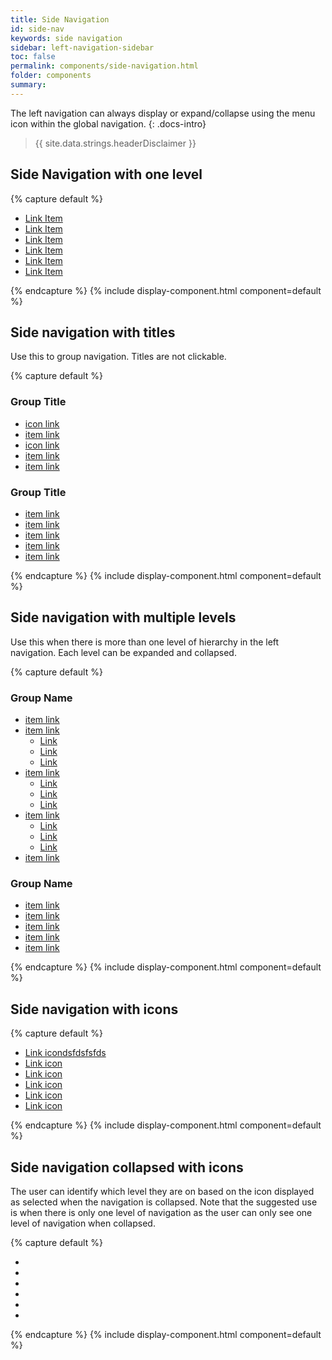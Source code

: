 ```yaml
---
title: Side Navigation
id: side-nav
keywords: side navigation
sidebar: left-navigation-sidebar
toc: false
permalink: components/side-navigation.html
folder: components
summary:
---
```


The left navigation can always display or expand/collapse using the menu icon within the global navigation.
{: .docs-intro}

> {{ site.data.strings.headerDisclaimer }}

## Side Navigation with one level
{% capture default %}
<nav class="fd-side-nav">
    <ul class="fd-side-nav__list">
        <li class="fd-side-nav__item">
            <a class="fd-side-nav__link" href="#">
                <span class="fd-side-nav__link-icon--l">Link Item</span>
            </a>
        </li>
        <li class="fd-side-nav__item">
            <a class="fd-side-nav__link is-selected" aira-selected="true" href="#">
               <span class="fd-side-nav__link-icon--l">Link Item</span>
            </a>
        </li>
        <li class="fd-side-nav__item">
            <a class="fd-side-nav__link" href="#">
                <span class="fd-side-nav__link-icon--l">Link Item</span>
            </a>
        </li>
        <li class="fd-side-nav__item">
            <a class="fd-side-nav__link" href="#">
                <span class="fd-side-nav__link-icon--l">Link Item</span>
            </a>
        </li>
        <li class="fd-side-nav__item">
            <a class="fd-side-nav__link" href="#">
                <span class="fd-side-nav__link-icon--l">Link Item</span>
            </a>
        </li>
        <li class="fd-side-nav__item">
            <a class="fd-side-nav__link" href="#">
                <span class="fd-side-nav__link-icon--l">Link Item</span>
            </a>
        </li>
    </ul>
</nav>
{% endcapture %}
{% include display-component.html component=default %}

<br>

## Side navigation with titles
Use this to group navigation. Titles are not clickable.

{% capture default %}
<nav class="fd-side-nav">
    <div class="fd-side-nav__group">
        <h3 class="fd-side-nav__title">Group Title</h3>
        <ul class="fd-side-nav__list">
            <li class="fd-side-nav__item">
                <a class="fd-side-nav__link" href="#">
                    <span class="fd-side-nav__link-icon--l">icon link</span>
                </a>
            </li>
            <li class="fd-side-nav__item">
                <a class="fd-side-nav__link" href="#">
                    <span class="fd-side-nav__link-icon--l">item link</span>
                </a>
            </li>
            <li class="fd-side-nav__item">
                <a class="fd-side-nav__link" href="#">
                    <span class="fd-side-nav__link-icon--l">icon link</span>
                </a>
            </li>
            <li class="fd-side-nav__item">
                <a class="fd-side-nav__link" href="#">
                    <span class="fd-side-nav__link-icon--l">item link</span>
                </a>
            </li>
            <li class="fd-side-nav__item">
                <a class="fd-side-nav__link" href="#">
                    <span class="fd-side-nav__link-icon--l">item link</span>
                </a>
            </li>
        </ul>
    </div>
    <div class="fd-side-nav__group">
        <h3 class="fd-side-nav__title">Group Title</h3>
        <ul class="fd-side-nav__list">
            <li class="fd-side-nav__item">
                <a class="fd-side-nav__link" href="#">
                    <span class="fd-side-nav__link-icon--l">item link</span>
                </a>
            </li>
            <li class="fd-side-nav__item">
                <a class="fd-side-nav__link" href="#">
                    <span class="fd-side-nav__link-icon--l">item link</span>
                </a>
            </li>
            <li class="fd-side-nav__item">
                <a class="fd-side-nav__link" href="#">
                    <span class="fd-side-nav__link-icon--l">item link</span>
                </a>
            </li>
            <li class="fd-side-nav__item">
                <a class="fd-side-nav__link" href="#">
                    <span class="fd-side-nav__link-icon--l">item link</span>
                </a>
            </li>
            <li class="fd-side-nav__item">
                <a class="fd-side-nav__link" href="#">
                    <span class="fd-side-nav__link-icon--l">item link</span>
                </a>
            </li>
        </ul>
    </div>
</nav>
{% endcapture %}
{% include display-component.html component=default %}


## Side navigation with multiple levels
Use this when there is more than one level of hierarchy in the left navigation. Each level can be expanded and collapsed.

{% capture default %}
<nav class="fd-side-nav">
    <div class="fd-side-nav__group">
        <h3 class="fd-side-nav__title">Group Name</h3>
        <ul class="fd-side-nav__list">
            <li class="fd-side-nav__item">
                <a class="fd-side-nav__link" href="#">
                    <span class="fd-side-nav__link-icon--l">item link</span>
                </a>
            </li>
            <li class="fd-side-nav__item">
                <a class="fd-side-nav__link has-child" href="#" aria-controls="Rk65C501"
                aria-haspopup="true">
                    <span class="fd-side-nav__link-icon--l">item link</span>
            </a>
            <ul class="fd-side-nav__sublist" id="Rk65C501" aria-hidden="true">
                <li class="fd-side-nav__subitem">
                    <a class="fd-side-nav__sublink" href="#">
                        Link
                    </a>
                </li>
                <li class="fd-side-nav__subitem">
                    <a class="fd-side-nav__sublink" href="#">
                        Link
                    </a>
                </li>
                <li class="fd-side-nav__subitem">
                    <a class="fd-side-nav__sublink" href="#">
                        Link
                    </a>
                </li>
            </ul>
        </li>
        <li class="fd-side-nav__item">
            <a class="fd-side-nav__link has-child" href="#" aria-controls="mM3Zf660"
            aria-haspopup="true">
            <span class="fd-side-nav__link-icon--l">item link</span>
        </a>
        <ul class="fd-side-nav__sublist" id="mM3Zf660" aria-hidden="true">
            <li class="fd-side-nav__subitem">
                <a class="fd-side-nav__sublink" href="#">
                    Link
                </a>
            </li>
            <li class="fd-side-nav__subitem">
                <a class="fd-side-nav__sublink" href="#">
                    Link
                </a>
            </li>
            <li class="fd-side-nav__subitem">
                <a class="fd-side-nav__sublink" href="#">
                    Link
                </a>
            </li>
        </ul>
    </li>
    <li class="fd-side-nav__item">
        <a class="fd-side-nav__link has-child" href="#" aria-controls="8t8RN919"
        aria-haspopup="true">
        <span class="fd-side-nav__link-icon--l">item link</span>
    </a>
    <ul class="fd-side-nav__sublist" id="8t8RN919" aria-hidden="true">
        <li class="fd-side-nav__subitem">
            <a class="fd-side-nav__sublink" href="#">
                Link
            </a>
        </li>
        <li class="fd-side-nav__subitem">
            <a class="fd-side-nav__sublink" href="#">
                Link
            </a>
        </li>
        <li class="fd-side-nav__subitem">
            <a class="fd-side-nav__sublink" href="#">
                Link
            </a>
        </li>
    </ul>
</li>
<li class="fd-side-nav__item">
    <a class="fd-side-nav__link" href="#">
        <span class="fd-side-nav__link-icon--l">item link</span>
    </a>
</li>
</ul>
</div>
<div class="fd-side-nav__group">
    <h3 class="fd-side-nav__title">Group Name</h3>
    <ul class="fd-side-nav__list">
        <li class="fd-side-nav__item">
            <a class="fd-side-nav__link" href="#">
                <span class="fd-side-nav__link-icon--l">item link</span>
            </a>
        </li>
        <li class="fd-side-nav__item">
            <a class="fd-side-nav__link" href="#">
                <span class="fd-side-nav__link-icon--l">item link</span>
            </a></li>
            <li class="fd-side-nav__item">
                <a class="fd-side-nav__link" href="#">
                    <span class="fd-side-nav__link-icon--l">item link</span>
                </a>
            </li>
            <li class="fd-side-nav__item">
                <a class="fd-side-nav__link" href="#">
                    <span class="fd-side-nav__link-icon--l">item link</span>
                </a>
            </li>
            <li class="fd-side-nav__item">
                <a class="fd-side-nav__link" href="#">
                    <span class="fd-side-nav__link-icon--l">item link</span>
                </a>
            </li>
        </ul>
    </div>
</nav>
{% endcapture %}
{% include display-component.html component=default %}

<br>

## Side navigation with icons
{% capture default %}
<nav class="fd-side-nav">
    <ul class="fd-side-nav__list">
        <li class="fd-side-nav__item">
            <a class="fd-side-nav__link" href="#">
                <span class="fd-side-nav__icon sap-icon--home sap-icon--l" role="presentation"></span>
                <span class="fd-side-nav__link-icon--l">Link icondsfdsfsfds</span>
            </a>
        </li>
        <li class="fd-side-nav__item">
            <a class="fd-side-nav__link" href="#">
                <span class="fd-side-nav__icon sap-icon--home sap-icon--l" role="presentation"></span>
                <span class="fd-side-nav__link-icon--l">Link icon</span>
            </a>
        </li>
        <li class="fd-side-nav__item">
            <a class="fd-side-nav__link" href="#">
                <span class="fd-side-nav__icon sap-icon--home sap-icon--l" role="presentation"></span>
                <span class="fd-side-nav__link-icon--l">Link icon</span>
            </a>
        </li>
        <li class="fd-side-nav__item">
            <a class="fd-side-nav__link" href="#">
                <span class="fd-side-nav__icon sap-icon--home sap-icon--l" role="presentation"></span>
                <span class="fd-side-nav__link-icon--l">Link icon</span>
            </a>
        </li>
        <li class="fd-side-nav__item">
            <a class="fd-side-nav__link" href="#">
                <span class="fd-side-nav__icon sap-icon--home sap-icon--l" role="presentation"></span>
                <span class="fd-side-nav__link-icon--l">Link icon</span>
            </a>
        </li>
        <li class="fd-side-nav__item">
            <a class="fd-side-nav__link" href="#">
                <span class="fd-side-nav__icon sap-icon--home sap-icon--l" role="presentation"></span>
                <span class="fd-side-nav__link-icon--l">Link icon</span>
            </a>
        </li>
    </ul>
</nav>
{% endcapture %}
{% include display-component.html component=default %}

<br>

## Side navigation collapsed with icons
The user can identify which level they are on based on the icon displayed as selected when the navigation is collapsed. Note that the suggested use is when there is only one level of navigation as the user can only see one level of navigation when collapsed.

{% capture default %}
<nav class="fd-side-nav fd-side-nav--icons">
    <ul class="fd-side-nav__list">
        <li class="fd-side-nav__item">
            <a class="fd-side-nav__link" href="#">
                <span class="fd-side-nav__icon sap-icon--home sap-icon--l" role="presentation"></span>
            </a>
        </li>
        <li class="fd-side-nav__item">
            <a class="fd-side-nav__link" href="#">
                <span class="fd-side-nav__icon sap-icon--home sap-icon--l" role="presentation"></span>
            </a>
        </li>
        <li class="fd-side-nav__item">
            <a class="fd-side-nav__link" href="#">
                <span class="fd-side-nav__icon sap-icon--home sap-icon--l" role="presentation"></span>
            </a>
        </li>
        <li class="fd-side-nav__item">
            <a class="fd-side-nav__link" href="#">
                <span class="fd-side-nav__icon sap-icon--home sap-icon--l" role="presentation"></span>
            </a>
        </li>
        <li class="fd-side-nav__item">
            <a class="fd-side-nav__link" href="#">
                <span class="fd-side-nav__icon sap-icon--home sap-icon--l" role="presentation"></span>
            </a>
        </li>
        <li class="fd-side-nav__item">
            <a class="fd-side-nav__link" href="#">
                <span class="fd-side-nav__icon sap-icon--home sap-icon--l" role="presentation"></span>
            </a>
        </li>
    </ul>
</nav>
{% endcapture %}
{% include display-component.html component=default %}
